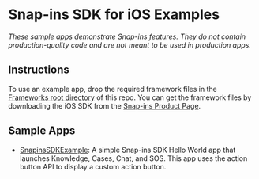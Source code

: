 # Snap-ins SDK for iOS Examples

_These sample apps demonstrate Snap-ins features. They do not contain production-quality code and are not meant to be used in production apps._

## Instructions

To use an example app, drop the required framework files in the [Frameworks root directory](../Frameworks/) of this repo. You can get the framework files by downloading the iOS SDK from the [Snap-ins Product Page](https://developer.salesforce.com/page/SnapinsMobile).

## Sample Apps

* [SnapinsSDKExample](./SnapinsSDKExample/): A simple Snap-ins SDK Hello World app that launches Knowledge, Cases, Chat, and SOS. This app uses the action button API to display a custom action button.
